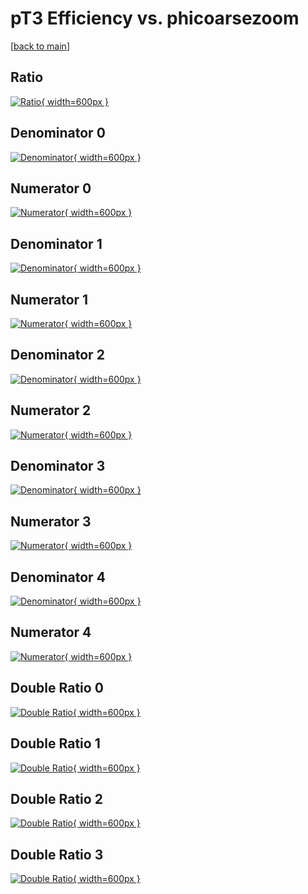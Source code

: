 # pT3 Efficiency vs. phicoarsezoom

[[back to main](./)]



## Ratio

[![Ratio](../mtv/var/pT3_xtr_0_0_eff_phicoarsezoom.png){ width=600px }](../mtv/var/pT3_xtr_0_0_eff_phicoarsezoom.pdf)

## Denominator 0

[![Denominator](../mtv/den/pT3_xtr_0_0_eff_phicoarsezoom_den0.png){ width=600px }](../mtv/den/pT3_xtr_0_0_eff_phicoarsezoom_den0.pdf)

## Numerator 0

[![Numerator](../mtv/num/pT3_xtr_0_0_eff_phicoarsezoom_num0.png){ width=600px }](../mtv/num/pT3_xtr_0_0_eff_phicoarsezoom_num0.pdf)

## Denominator 1

[![Denominator](../mtv/den/pT3_xtr_0_0_eff_phicoarsezoom_den1.png){ width=600px }](../mtv/den/pT3_xtr_0_0_eff_phicoarsezoom_den1.pdf)

## Numerator 1

[![Numerator](../mtv/num/pT3_xtr_0_0_eff_phicoarsezoom_num1.png){ width=600px }](../mtv/num/pT3_xtr_0_0_eff_phicoarsezoom_num1.pdf)

## Denominator 2

[![Denominator](../mtv/den/pT3_xtr_0_0_eff_phicoarsezoom_den2.png){ width=600px }](../mtv/den/pT3_xtr_0_0_eff_phicoarsezoom_den2.pdf)

## Numerator 2

[![Numerator](../mtv/num/pT3_xtr_0_0_eff_phicoarsezoom_num2.png){ width=600px }](../mtv/num/pT3_xtr_0_0_eff_phicoarsezoom_num2.pdf)

## Denominator 3

[![Denominator](../mtv/den/pT3_xtr_0_0_eff_phicoarsezoom_den3.png){ width=600px }](../mtv/den/pT3_xtr_0_0_eff_phicoarsezoom_den3.pdf)

## Numerator 3

[![Numerator](../mtv/num/pT3_xtr_0_0_eff_phicoarsezoom_num3.png){ width=600px }](../mtv/num/pT3_xtr_0_0_eff_phicoarsezoom_num3.pdf)

## Denominator 4

[![Denominator](../mtv/den/pT3_xtr_0_0_eff_phicoarsezoom_den4.png){ width=600px }](../mtv/den/pT3_xtr_0_0_eff_phicoarsezoom_den4.pdf)

## Numerator 4

[![Numerator](../mtv/num/pT3_xtr_0_0_eff_phicoarsezoom_num4.png){ width=600px }](../mtv/num/pT3_xtr_0_0_eff_phicoarsezoom_num4.pdf)

## Double Ratio 0

[![Double Ratio](../mtv/ratio/pT3_xtr_0_0_eff_phicoarsezoom_ratio0.png){ width=600px }](../mtv/ratio/pT3_xtr_0_0_eff_phicoarsezoom_ratio0.pdf)

## Double Ratio 1

[![Double Ratio](../mtv/ratio/pT3_xtr_0_0_eff_phicoarsezoom_ratio1.png){ width=600px }](../mtv/ratio/pT3_xtr_0_0_eff_phicoarsezoom_ratio1.pdf)

## Double Ratio 2

[![Double Ratio](../mtv/ratio/pT3_xtr_0_0_eff_phicoarsezoom_ratio2.png){ width=600px }](../mtv/ratio/pT3_xtr_0_0_eff_phicoarsezoom_ratio2.pdf)

## Double Ratio 3

[![Double Ratio](../mtv/ratio/pT3_xtr_0_0_eff_phicoarsezoom_ratio3.png){ width=600px }](../mtv/ratio/pT3_xtr_0_0_eff_phicoarsezoom_ratio3.pdf)

